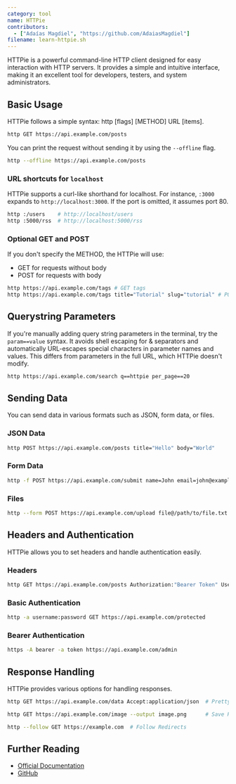 ```yaml
---
category: tool
name: HTTPie
contributors:
  - ["Adaías Magdiel", "https://github.com/AdaiasMagdiel"]
filename: learn-httpie.sh
---
```


HTTPie is a powerful command-line HTTP client designed for easy interaction
with HTTP servers. It provides a simple and intuitive interface, making it an
excellent tool for developers, testers, and system administrators.

## Basic Usage

HTTPie follows a simple syntax: http [flags] [METHOD] URL [items].

```bash
http GET https://api.example.com/posts
```

You can print the request without sending it by using the `--offline` flag.

```bash
http --offline https://api.example.com/posts
```

### URL shortcuts for `localhost`

HTTPie supports a curl-like shorthand for localhost. For instance, `:3000`
expands to `http://localhost:3000`. If the port is omitted, it assumes port 80.

```bash
http :/users    # http://localhost/users
http :5000/rss  # http://localhost:5000/rss
```

### Optional GET and POST

If you don't specify the METHOD, the HTTPie will use:

- GET for requests without body
- POST for requests with body

```bash
http https://api.example.com/tags # GET tags
http https://api.example.com/tags title="Tutorial" slug="tutorial" # POST a new tag
```

## Querystring Parameters

If you're manually adding query string parameters in the terminal, try the
`param==value` syntax. It avoids shell escaping for & separators and
automatically URL-escapes special characters in parameter names and values.
This differs from parameters in the full URL, which HTTPie doesn't modify.

```bash
http https://api.example.com/search q==httpie per_page==20
```

## Sending Data

You can send data in various formats such as JSON, form data, or files.

### JSON Data

```bash
http POST https://api.example.com/posts title="Hello" body="World"
```

### Form Data

```bash
http -f POST https://api.example.com/submit name=John email=john@example.com
```

### Files

```bash
http --form POST https://api.example.com/upload file@/path/to/file.txt
```

## Headers and Authentication

HTTPie allows you to set headers and handle authentication easily.

### Headers

```bash
http GET https://api.example.com/posts Authorization:"Bearer Token" User-Agent:"HTTPie"
```

### Basic Authentication

```bash
http -a username:password GET https://api.example.com/protected
```

### Bearer Authentication

```bash
https -A bearer -a token https://api.example.com/admin
```

## Response Handling

HTTPie provides various options for handling responses.

```bash
http GET https://api.example.com/data Accept:application/json  # Pretty Print JSON

http GET https://api.example.com/image --output image.png      # Save Response to File

http --follow GET https://example.com  # Follow Redirects
```

## Further Reading

- [Official Documentation](https://httpie.io/docs/cli)
- [GitHub](https://github.com/httpie)
